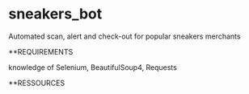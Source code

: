 # sneakers_bot
Automated scan, alert and check-out for popular sneakers merchants

**REQUIREMENTS

knowledge of Selenium, BeautifulSoup4, Requests 

**RESSOURCES
